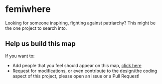 # femiwhere

Looking for someone inspiring, fighting against patriarchy? This might be the one project to search into.

## Help us build this map

If you want to:

- Add people that you feel should appear on this map, [click here](https://github.com/AlexandreSi/femiwhere/issues/new/choose)
- Request for modifications, or even contribute to the design/the coding aspect of this project, please open an issue or a Pull Request!
